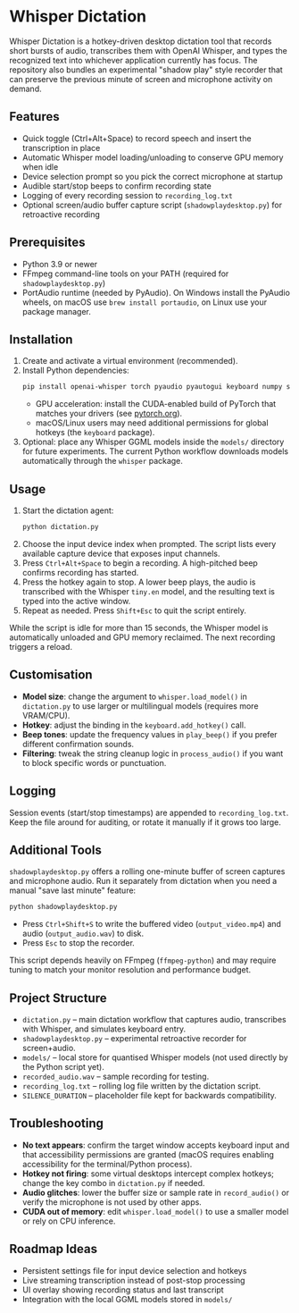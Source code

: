 # Whisper Dictation

Whisper Dictation is a hotkey-driven desktop dictation tool that records short bursts of audio, transcribes them with OpenAI Whisper, and types the recognized text into whichever application currently has focus. The repository also bundles an experimental "shadow play" style recorder that can preserve the previous minute of screen and microphone activity on demand.

## Features
- Quick toggle (Ctrl+Alt+Space) to record speech and insert the transcription in place
- Automatic Whisper model loading/unloading to conserve GPU memory when idle
- Device selection prompt so you pick the correct microphone at startup
- Audible start/stop beeps to confirm recording state
- Logging of every recording session to `recording_log.txt`
- Optional screen/audio buffer capture script (`shadowplaydesktop.py`) for retroactive recording

## Prerequisites
- Python 3.9 or newer
- FFmpeg command-line tools on your PATH (required for `shadowplaydesktop.py`)
- PortAudio runtime (needed by PyAudio). On Windows install the PyAudio wheels, on macOS use `brew install portaudio`, on Linux use your package manager.

## Installation
1. Create and activate a virtual environment (recommended).
2. Install Python dependencies:
   ```bash
   pip install openai-whisper torch pyaudio pyautogui keyboard numpy simpleaudio ffmpeg-python
   ```
   - GPU acceleration: install the CUDA-enabled build of PyTorch that matches your drivers (see [pytorch.org](https://pytorch.org/get-started/locally/)).
   - macOS/Linux users may need additional permissions for global hotkeys (the `keyboard` package).
3. Optional: place any Whisper GGML models inside the `models/` directory for future experiments. The current Python workflow downloads models automatically through the `whisper` package.

## Usage
1. Start the dictation agent:
   ```bash
   python dictation.py
   ```
2. Choose the input device index when prompted. The script lists every available capture device that exposes input channels.
3. Press `Ctrl+Alt+Space` to begin a recording. A high-pitched beep confirms recording has started.
4. Press the hotkey again to stop. A lower beep plays, the audio is transcribed with the Whisper `tiny.en` model, and the resulting text is typed into the active window.
5. Repeat as needed. Press `Shift+Esc` to quit the script entirely.

While the script is idle for more than 15 seconds, the Whisper model is automatically unloaded and GPU memory reclaimed. The next recording triggers a reload.

## Customisation
- **Model size**: change the argument to `whisper.load_model()` in `dictation.py` to use larger or multilingual models (requires more VRAM/CPU).
- **Hotkey**: adjust the binding in the `keyboard.add_hotkey()` call.
- **Beep tones**: update the frequency values in `play_beep()` if you prefer different confirmation sounds.
- **Filtering**: tweak the string cleanup logic in `process_audio()` if you want to block specific words or punctuation.

## Logging
Session events (start/stop timestamps) are appended to `recording_log.txt`. Keep the file around for auditing, or rotate it manually if it grows too large.

## Additional Tools
`shadowplaydesktop.py` offers a rolling one-minute buffer of screen captures and microphone audio. Run it separately from dictation when you need a manual "save last minute" feature:
```bash
python shadowplaydesktop.py
```
- Press `Ctrl+Shift+S` to write the buffered video (`output_video.mp4`) and audio (`output_audio.wav`) to disk.
- Press `Esc` to stop the recorder.

This script depends heavily on FFmpeg (`ffmpeg-python`) and may require tuning to match your monitor resolution and performance budget.

## Project Structure
- `dictation.py` – main dictation workflow that captures audio, transcribes with Whisper, and simulates keyboard entry.
- `shadowplaydesktop.py` – experimental retroactive recorder for screen+audio.
- `models/` – local store for quantised Whisper models (not used directly by the Python script yet).
- `recorded_audio.wav` – sample recording for testing.
- `recording_log.txt` – rolling log file written by the dictation script.
- `SILENCE_DURATION` – placeholder file kept for backwards compatibility.

## Troubleshooting
- **No text appears**: confirm the target window accepts keyboard input and that accessibility permissions are granted (macOS requires enabling accessibility for the terminal/Python process).
- **Hotkey not firing**: some virtual desktops intercept complex hotkeys; change the key combo in `dictation.py` if needed.
- **Audio glitches**: lower the buffer size or sample rate in `record_audio()` or verify the microphone is not used by other apps.
- **CUDA out of memory**: edit `whisper.load_model()` to use a smaller model or rely on CPU inference.

## Roadmap Ideas
- Persistent settings file for input device selection and hotkeys
- Live streaming transcription instead of post-stop processing
- UI overlay showing recording status and last transcript
- Integration with the local GGML models stored in `models/`
